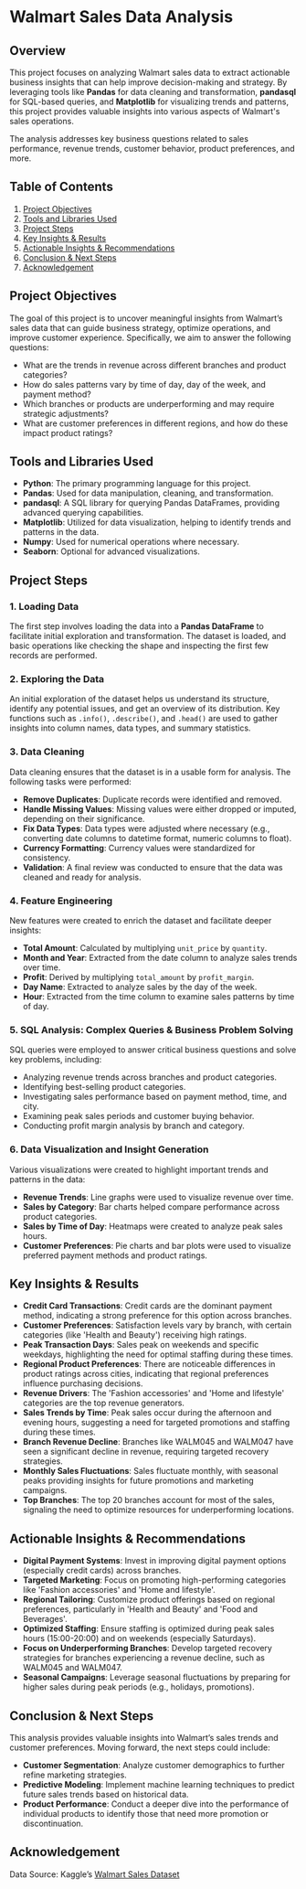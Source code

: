 # Walmart Sales Data Analysis

## Overview

This project focuses on analyzing Walmart sales data to extract actionable business insights that can help improve decision-making and strategy. By leveraging tools like **Pandas** for data cleaning and transformation, **pandasql** for SQL-based queries, and **Matplotlib** for visualizing trends and patterns, this project provides valuable insights into various aspects of Walmart's sales operations.

The analysis addresses key business questions related to sales performance, revenue trends, customer behavior, product preferences, and more.

## Table of Contents

1. [Project Objectives](#project-objectives)  
2. [Tools and Libraries Used](#tools-and-libraries-used)  
3. [Project Steps](#project-steps)  
4. [Key Insights & Results](#key-insights--results)  
5. [Actionable Insights & Recommendations](#actionable-insights--recommendations)  
6. [Conclusion & Next Steps](#conclusion--next-steps)  
7. [Acknowledgement](#acknowledgement)  

## Project Objectives

The goal of this project is to uncover meaningful insights from Walmart’s sales data that can guide business strategy, optimize operations, and improve customer experience. Specifically, we aim to answer the following questions:

- What are the trends in revenue across different branches and product categories?
- How do sales patterns vary by time of day, day of the week, and payment method?
- Which branches or products are underperforming and may require strategic adjustments?
- What are customer preferences in different regions, and how do these impact product ratings?

## Tools and Libraries Used

- **Python**: The primary programming language for this project.
- **Pandas**: Used for data manipulation, cleaning, and transformation.
- **pandasql**: A SQL library for querying Pandas DataFrames, providing advanced querying capabilities.
- **Matplotlib**: Utilized for data visualization, helping to identify trends and patterns in the data.
- **Numpy**: Used for numerical operations where necessary.
- **Seaborn**: Optional for advanced visualizations.

## Project Steps

### 1. Loading Data

The first step involves loading the data into a **Pandas DataFrame** to facilitate initial exploration and transformation. The dataset is loaded, and basic operations like checking the shape and inspecting the first few records are performed.

### 2. Exploring the Data

An initial exploration of the dataset helps us understand its structure, identify any potential issues, and get an overview of its distribution. Key functions such as `.info()`, `.describe()`, and `.head()` are used to gather insights into column names, data types, and summary statistics.

### 3. Data Cleaning

Data cleaning ensures that the dataset is in a usable form for analysis. The following tasks were performed:

- **Remove Duplicates**: Duplicate records were identified and removed.
- **Handle Missing Values**: Missing values were either dropped or imputed, depending on their significance.
- **Fix Data Types**: Data types were adjusted where necessary (e.g., converting date columns to datetime format, numeric columns to float).
- **Currency Formatting**: Currency values were standardized for consistency.
- **Validation**: A final review was conducted to ensure that the data was cleaned and ready for analysis.

### 4. Feature Engineering

New features were created to enrich the dataset and facilitate deeper insights:

- **Total Amount**: Calculated by multiplying `unit_price` by `quantity`.
- **Month and Year**: Extracted from the date column to analyze sales trends over time.
- **Profit**: Derived by multiplying `total_amount` by `profit_margin`.
- **Day Name**: Extracted to analyze sales by the day of the week.
- **Hour**: Extracted from the time column to examine sales patterns by time of day.

### 5. SQL Analysis: Complex Queries & Business Problem Solving

SQL queries were employed to answer critical business questions and solve key problems, including:

- Analyzing revenue trends across branches and product categories.
- Identifying best-selling product categories.
- Investigating sales performance based on payment method, time, and city.
- Examining peak sales periods and customer buying behavior.
- Conducting profit margin analysis by branch and category.

### 6. Data Visualization and Insight Generation

Various visualizations were created to highlight important trends and patterns in the data:

- **Revenue Trends**: Line graphs were used to visualize revenue over time.
- **Sales by Category**: Bar charts helped compare performance across product categories.
- **Sales by Time of Day**: Heatmaps were created to analyze peak sales hours.
- **Customer Preferences**: Pie charts and bar plots were used to visualize preferred payment methods and product ratings.

## Key Insights & Results

- **Credit Card Transactions**: Credit cards are the dominant payment method, indicating a strong preference for this option across branches.
- **Customer Preferences**: Satisfaction levels vary by branch, with certain categories (like 'Health and Beauty') receiving high ratings.
- **Peak Transaction Days**: Sales peak on weekends and specific weekdays, highlighting the need for optimal staffing during these times.
- **Regional Product Preferences**: There are noticeable differences in product ratings across cities, indicating that regional preferences influence purchasing decisions.
- **Revenue Drivers**: The 'Fashion accessories' and 'Home and lifestyle' categories are the top revenue generators.
- **Sales Trends by Time**: Peak sales occur during the afternoon and evening hours, suggesting a need for targeted promotions and staffing during these times.
- **Branch Revenue Decline**: Branches like WALM045 and WALM047 have seen a significant decline in revenue, requiring targeted recovery strategies.
- **Monthly Sales Fluctuations**: Sales fluctuate monthly, with seasonal peaks providing insights for future promotions and marketing campaigns.
- **Top Branches**: The top 20 branches account for most of the sales, signaling the need to optimize resources for underperforming locations.

## Actionable Insights & Recommendations

- **Digital Payment Systems**: Invest in improving digital payment options (especially credit cards) across branches.
- **Targeted Marketing**: Focus on promoting high-performing categories like 'Fashion accessories' and 'Home and lifestyle'.
- **Regional Tailoring**: Customize product offerings based on regional preferences, particularly in 'Health and Beauty' and 'Food and Beverages'.
- **Optimized Staffing**: Ensure staffing is optimized during peak sales hours (15:00-20:00) and on weekends (especially Saturdays).
- **Focus on Underperforming Branches**: Develop targeted recovery strategies for branches experiencing a revenue decline, such as WALM045 and WALM047.
- **Seasonal Campaigns**: Leverage seasonal fluctuations by preparing for higher sales during peak periods (e.g., holidays, promotions).

## Conclusion & Next Steps

This analysis provides valuable insights into Walmart’s sales trends and customer preferences. Moving forward, the next steps could include:

- **Customer Segmentation**: Analyze customer demographics to further refine marketing strategies.
- **Predictive Modeling**: Implement machine learning techniques to predict future sales trends based on historical data.
- **Product Performance**: Conduct a deeper dive into the performance of individual products to identify those that need more promotion or discontinuation.

## Acknowledgement

Data Source: Kaggle’s [Walmart Sales Dataset](https://www.kaggle.com/datasets/najir0123/walmart-10k-sales-datasets)

